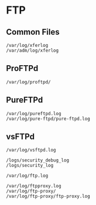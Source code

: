 # FTP

## Common Files

```
/var/log/xferlog
/var/adm/log/xferlog
```

## ProFTPd

```
/var/log/proftpd/
```

## PureFTPd

```
/var/log/pureftpd.log
/var/log/pure-ftpd/pure-ftpd.log
```

## vsFTPd

```
/var/log/vsftpd.log
```

```
/logs/security_debug_log
/logs/security_log
```

```
/var/log/ftp.log

/var/log/ftpproxy.log
/var/log/ftp-proxy/
/var/log/ftp-proxy/ftp-proxy.log
```